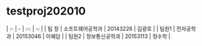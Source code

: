 # testproj202010

| :- | - | :-: | -: |
| 팀 장 | 소프트웨어공학과 | 20143226 | 김광호 |
| 팀원1 | 전자공학과 | 20153046 | 이혜담 |
| 팀원2 | 정보통신공학과 | 20153113 | 정수학 |
